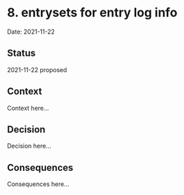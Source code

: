 # 8. entrysets for entry log info

Date: 2021-11-22

## Status

2021-11-22 proposed

## Context

Context here...

## Decision

Decision here...

## Consequences

Consequences here...
